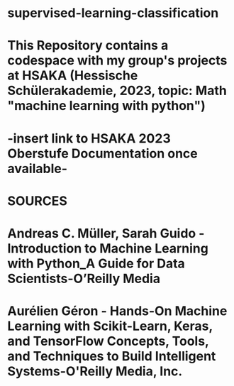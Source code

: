 # supervised-learning-classification
# This Repository contains a codespace with my group's projects at HSAKA (Hessische Schülerakademie, 2023, topic: Math "machine learning with python") 
# -insert link to HSAKA 2023 Oberstufe Documentation once available-

# SOURCES
# Andreas C. Müller, Sarah Guido - Introduction to Machine Learning with Python_A Guide for Data Scientists-O’Reilly Media
# Aurélien Géron - Hands-On Machine Learning with Scikit-Learn, Keras, and TensorFlow  Concepts, Tools, and Techniques to Build Intelligent Systems-O'Reilly Media, Inc.

